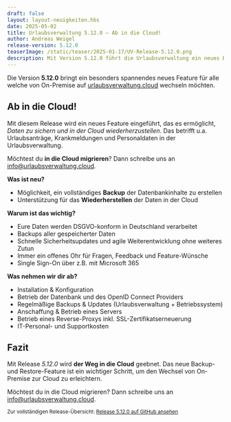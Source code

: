 ```yaml
---
draft: false
layout: layout-neuigkeiten.hbs
date: 2025-05-02
title: Urlaubsverwaltung 5.12.0 – Ab in die Cloud!
author: Andreas Weigel
release-version: 5.12.0
teaserImage: /static/teaser/2025-01-17/UV-Release-5.12.0.png
description: Mit Version 5.12.0 führt die Urlaubsverwaltung ein neues Backup- und Restore-Feature ein, das den Wechsel von On-Premise zur Cloud erleichtert. Die Daten werden DSGVO-konform in Deutschland verarbeitet und regelmäßig gesichert.
---
```


Die Version **5.12.0** bringt ein besonders spannendes neues Feature für alle welche von On-Premise auf [urlaubsverwaltung.cloud](https://urlaubsverwaltung.cloud/) wechseln möchten.

<!-- more -->

## Ab in die Cloud!

Mit diesem Release wird ein neues Feature eingeführt, das es ermöglicht, _Daten zu sichern und in der Cloud wiederherzustellen_. Das betrifft u.a. Urlaubsanträge, Krankmeldungen und Personaldaten in der Urlaubsverwaltung.

Möchtest du **in die Cloud migrieren**? Dann schreibe uns an <a href="mailto:info@urlaubsverwaltung.cloud?subject=Ab%20in%20die%20Cloud!">info@urlaubsverwaltung.cloud</a>.

**Was ist neu?**

- Möglichkeit, ein vollständiges **Backup** der Datenbankinhalte zu erstellen
- Unterstützung für das **Wiederherstellen** der Daten in der Cloud

**Warum ist das wichtig?**

- Eure Daten werden DSGVO-konform in Deutschland verarbeitet
- Backups aller gespeicherter Daten
- Schnelle Sicherheitsupdates und agile Weiterentwicklung ohne weiteres Zutun
- Immer ein offenes Ohr für Fragen, Feedback und Feature-Wünsche
- Single Sign-On über z.B. mit Microsoft 365

**Was nehmen wir dir ab?**

- Installation & Konfiguration
- Betrieb der Datenbank und des OpenID Connect Providers
- Regelmäßige Backups & Updates (Urlaubsverwaltung + Betriebssystem)
- Anschaffung & Betrieb eines Servers
- Betrieb eines Reverse-Proxys inkl. SSL-Zertifikatserneuerung
- IT-Personal- und Supportkosten

## Fazit

Mit Release _5.12.0_ wird **der Weg in die Cloud** geebnet. Das neue Backup- und Restore-Feature ist ein wichtiger Schritt, um den Wechsel von On-Premise zur Cloud zu erleichtern.

Möchtest du in die Cloud migrieren? Dann schreibe uns an <a href="mailto:info@urlaubsverwaltung.cloud?subject=Ab%20in%20die%20Cloud!">info@urlaubsverwaltung.cloud</a>.

<sub>Zur vollständigen Release-Übersicht: [Release 5.12.0 auf GitHub ansehen](https://github.com/urlaubsverwaltung/urlaubsverwaltung/releases/tag/urlaubsverwaltung-5.12.0)</sub>
